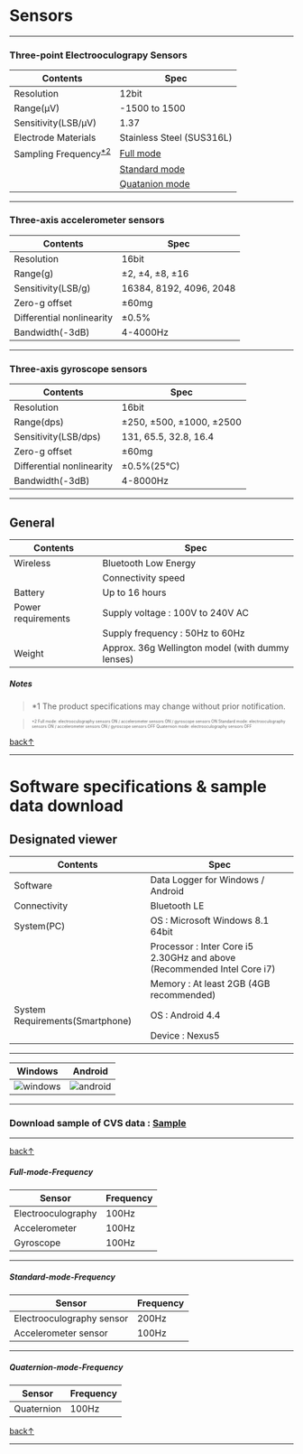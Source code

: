 # Sensors
***
### Three-point Electrooculograpy Sensors
| Contents | Spec |
|----|----|
| Resolution | 12bit |
| Range(μV) | -1500 to 1500 |	
| Sensitivity(LSB/μV) | 1.37 |
| Electrode Materials | Stainless Steel (SUS316L) |
| Sampling Frequency<sup>[*2](#notes)</sup> | [Full mode](#full-mode-frequency) |
| | [Standard mode](#standard-mode-frequency) |
| | [Quatanion mode](#quaternion-mode-frequency) |

***

### Three-axis accelerometer sensors
| Contents | Spec |
|----|----|
| Resolution | 16bit |
| Range(g) | ±2, ±4, ±8, ±16 |
| Sensitivity(LSB/g) | 16384, 8192, 4096, 2048 |
| Zero-g offset | ±60mg |
| Differential nonlinearity | ±0.5% |
| Bandwidth(-3dB) | 4-4000Hz |

***

### Three-axis gyroscope sensors
| Contents | Spec |
|----|----|
| Resolution | 16bit |
| Range(dps) | ±250, ±500, ±1000, ±2500 |
| Sensitivity(LSB/dps) | 131, 65.5, 32.8, 16.4 |
| Zero-g offset | ±60mg |
| Differential nonlinearity | ±0.5%(25℃) |
| Bandwidth(-3dB) | 4-8000Hz |

***

## General
| Contents | Spec |
|----|----|
| Wireless | Bluetooth Low Energy |
| | Connectivity speed | 100Hz or 50Hz |
| Battery | Up to 16 hours |
| Power requirements | Supply voltage : 100V to 240V AC |
| | Supply frequency : 50Hz to 60Hz |
| Weight | Approx. 36g Wellington model (with dummy lenses) |

##### Notes
> *1 The product specifications may change without prior notification.

> <span style="font-size:0.5em">*2 Full mode: electrooculography sensors ON / accelerometer sensors ON / gyroscope sensors ON
Standard mode: electrooculography sensors ON / accelerometer sensors ON / gyroscope sensors OFF
Quaternion mode: electrooculography sensors OFF
</span>

[back↑](#three-point-electrooculograpy-sensors)
***


# Software specifications & sample data download

## Designated viewer
| Contents | Spec |
|----|----|
| Software | Data Logger for Windows / Android |
| Connectivity | Bluetooth LE |
| System(PC) | OS : Microsoft Windows 8.1 64bit |
| | Processor : Inter Core i5 2.30GHz and above (Recommended Intel Core i7) |
| | Memory : At least 2GB (4GB recommended) |
| System Requirements(Smartphone) | OS : Android 4.4 |
| | Device : Nexus5 |

***
| Windows| Android |
|----|----|
| ![windows](https://meme-consumer-static.jins-meme.com/img/academic/specifications/img_viewer_windows.jpg?version=201605181100) | ![android](https://meme-consumer-static.jins-meme.com/img/academic/specifications/img_viewer_android.jpg?version=201605181100) |

***
### Download sample of CVS data : [Sample](https://github.com/jins-meme/academic-windows-datalogger/files/sample.csv)

***
[back↑](#three-point-electrooculograpy-sensors)
##### Full-mode-Frequency
| Sensor | Frequency |
|----|----|
| Electrooculography | 100Hz |
| Accelerometer | 100Hz |
| Gyroscope | 100Hz |
***
##### Standard-mode-Frequency
| Sensor | Frequency |
|----|----|
| Electrooculography sensor | 200Hz |
| Accelerometer sensor | 100Hz |
***
##### Quaternion-mode-Frequency
| Sensor | Frequency |
|----|----|
| Quaternion | 100Hz |

[back↑](#three-point-electrooculograpy-sensors)

***

